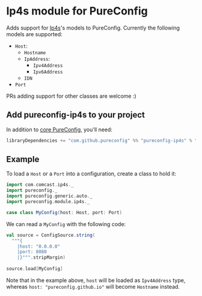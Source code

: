 
# Ip4s module for PureConfig

Adds support for [Ip4s](https://github.com/Comcast/ip4s)'s models to PureConfig.
Currently the following models are supported:
  - `Host`:
    - `Hostname`
    - `IpAddress`:
      - `Ipv4Address`
      - `Ipv6Address`
    - `IDN`
  - `Port`

PRs adding support for other classes are welcome :)

## Add pureconfig-ip4s to your project

In addition to [core PureConfig](https://github.com/pureconfig/pureconfig), you'll need:

```scala
libraryDependencies += "com.github.pureconfig" %% "pureconfig-ip4s" % "0.17.6"
```

## Example

To load a `Host` or a `Port` into a configuration, create a class to hold it:

```scala
import com.comcast.ip4s._
import pureconfig._
import pureconfig.generic.auto._
import pureconfig.module.ip4s._

case class MyConfig(host: Host, port: Port)
```

We can read a `MyConfig` with the following code:

```scala
val source = ConfigSource.string(
  """{ 
    |host: "0.0.0.0" 
    |port: 8080 
    |}""".stripMargin)
    
source.load[MyConfig]
```

Note that in the example above, `host` will be loaded as `Ipv4Address` type,
whereas `host: "pureconfig.github.io"` will become `Hostname` instead.

